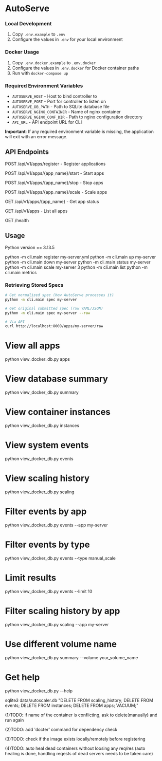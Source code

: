 # AutoServe

### Local Development
1. Copy `.env.example` to `.env`
2. Configure the values in `.env` for your local environment

### Docker Usage
1. Copy `.env.docker.example` to `.env.docker`  
2. Configure the values in `.env.docker` for Docker container paths
3. Run with `docker-compose up`

### Required Environment Variables
- `AUTOSERVE_HOST` - Host to bind controller to
- `AUTOSERVE_PORT` - Port for controller to listen on
- `AUTOSERVE_DB_PATH` - Path to SQLite database file
- `AUTOSERVE_NGINX_CONTAINER` - Name of nginx container
- `AUTOSERVE_NGINX_CONF_DIR` - Path to nginx configuration directory
- `API_URL` - API endpoint URL for CLI

**Important**: If any required environment variable is missing, the application will exit with an error message.

## API Endpoints

POST /api/v1/apps/register - Register applications

POST /api/v1/apps/{app_name}/start - Start apps

POST /api/v1/apps/{app_name}/stop - Stop apps

POST /api/v1/apps/{app_name}/scale - Scale apps

GET /api/v1/apps/{app_name} - Get app status

GET /api/v1/apps - List all apps

GET /health

## Usage

Python version == 3.13.5

python -m cli.main register my-server.yml
python -m cli.main up my-server
python -m cli.main down my-server
python -m cli.main status my-server
python -m cli.main scale my-server 3
python -m cli.main list
python -m cli.main metrics


### Retrieving Stored Specs

```bash
# Get normalized spec (how AutoServe processes it)
python -m cli.main spec my-server

# Get original submitted spec (raw YAML/JSON)  
python -m cli.main spec my-server --raw

# Via API
curl http://localhost:8000/apps/my-server/raw
```


# View all apps
python view_docker_db.py apps

# View database summary  
python view_docker_db.py summary

# View container instances
python view_docker_db.py instances

# View system events
python view_docker_db.py events

# View scaling history
python view_docker_db.py scaling


# Filter events by app
python view_docker_db.py events --app my-server

# Filter events by type
python view_docker_db.py events --type manual_scale

# Limit results
python view_docker_db.py events --limit 10

# Filter scaling history by app
python view_docker_db.py scaling --app my-server

# Use different volume name
python view_docker_db.py summary --volume your_volume_name

# Get help
python view_docker_db.py --help


sqlite3 data/autoscaler.db "DELETE FROM scaling_history; DELETE FROM events; DELETE FROM instances; DELETE FROM apps; VACUUM;"

(1)TODO: if name of the container is conflicting, ask to delete(manually) and run again

(2)TODO: add 'docter' command for dependency check

(3)TODO: check if the image exists locally/remotely before registering

(4)TODO: auto heal dead containers without loosing any req/res (auto healing is done, handling reqests of dead servers needs to be taken care)
